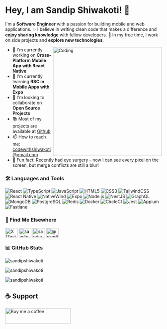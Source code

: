 # Hey, I am Sandip Shiwakoti! 👋

I'm a **Software Engineer** with a passion for building mobile and web applications. ✨ I believe in writing clean code that makes a difference and **enjoy sharing knowledge** with fellow developers. 🚀 In my free time, I work on side projects and **explore new technologies**.

<img align="right" src="https://raw.githubusercontent.com/abhisheknaiidu/abhisheknaiidu/master/code.gif" width="350" alt="Coding"/>

- 🔭 I'm currently working on **Cross-Platform Mobile App with React Native**
- 🌱 I'm currently learning **RSC in Mobile Apps with Expo**
- 👯 I'm looking to collaborate on **Open Source Projects**
- 📚 Most of my projects are available at [Github](https://github.com/sandipshiwakoti?tab=repositories)
- 📫 How to reach me: codewithshiwakoti@gmail.com
- 🎉 Fun fact: Recently had eye surgery - now I can see every pixel on the screen, but merge conflicts are still a blur!

### 🛠️ Languages and Tools

![React](https://img.shields.io/badge/-React-61DAFB?style=flat-square&logo=react&logoColor=black)
![TypeScript](https://img.shields.io/badge/-TypeScript-3178C6?style=flat-square&logo=typescript&logoColor=white)
![JavaScript](https://img.shields.io/badge/-JavaScript-F7DF1E?style=flat-square&logo=javascript&logoColor=black)
![HTML5](https://img.shields.io/badge/-HTML5-E34F26?style=flat-square&logo=html5&logoColor=white)
![CSS3](https://img.shields.io/badge/-CSS3-1572B6?style=flat-square&logo=css3&logoColor=white)
![TailwindCSS](https://img.shields.io/badge/-TailwindCSS-38B2AC?style=flat-square&logo=tailwind-css&logoColor=white)
![React Native](https://img.shields.io/badge/-React_Native-61DAFB?style=flat-square&logo=react&logoColor=black)
![NativeWind](https://img.shields.io/badge/-NativeWind-38B2AC?style=flat-square&logo=tailwind-css&logoColor=white)
![Expo](https://img.shields.io/badge/-Expo-000020?style=flat-square&logo=expo&logoColor=white)
![Node.js](https://img.shields.io/badge/-Node.js-339933?style=flat-square&logo=node.js&logoColor=white)
![NestJS](https://img.shields.io/badge/-NestJS-E0234E?style=flat-square&logo=nestjs&logoColor=white)
![GraphQL](https://img.shields.io/badge/-GraphQL-E10098?style=flat-square&logo=graphql&logoColor=white)
![MongoDB](https://img.shields.io/badge/-MongoDB-47A248?style=flat-square&logo=mongodb&logoColor=white)
![PostgreSQL](https://img.shields.io/badge/-PostgreSQL-336791?style=flat-square&logo=postgresql&logoColor=white)
![Redis](https://img.shields.io/badge/-Redis-DC382D?style=flat-square&logo=redis&logoColor=white)
![Docker](https://img.shields.io/badge/-Docker-2496ED?style=flat-square&logo=docker&logoColor=white)
![CircleCI](https://img.shields.io/badge/-CircleCI-343434?style=flat-square&logo=circleci&logoColor=white)
![Jest](https://img.shields.io/badge/-Jest-C21325?style=flat-square&logo=jest&logoColor=white)
![Appium](https://img.shields.io/badge/-Appium-663399?style=flat-square&logo=appium&logoColor=white)
![Fastlane](https://img.shields.io/badge/-Fastlane-00F200?style=flat-square&logo=fastlane&logoColor=white)

### 🤝 Find Me Elsewhere

<p align="left">
<a href="https://x.com/shiwakotisandip" target="blank"><img align="center" src="https://cdn.simpleicons.org/x/white" alt="X (Twitter)" height="30" width="40" /></a>
<a href="https://linkedin.com/in/sandipshiwakoti" target="blank"><img align="center" src="https://raw.githubusercontent.com/rahuldkjain/github-profile-readme-generator/master/src/images/icons/Social/linked-in-alt.svg" alt="sandipshiwakoti" height="30" width="40" /></a>
<a href="https://bsky.app/profile/sandipshiwakoti.com.np" target="blank"><img align="center" src="https://upload.wikimedia.org/wikipedia/commons/7/7a/Bluesky_Logo.svg" alt="sandipshiwakoti.bsky.social" height="30" width="40" /></a>
<a href="https://www.producthunt.com/@sandip_shiwakoti" target="blank"><img align="center" src="https://cdn.worldvectorlogo.com/logos/product-hunt.svg" alt="@sandipshiwakoti" height="30" width="40" /></a>
</p>

### 📊 GitHub Stats

<p align="left">
<img src="https://github-readme-stats.vercel.app/api/top-langs?username=sandipshiwakoti&show_icons=true&locale=en&layout=compact&theme=dark" alt="sandipshiwakoti" />
</p>

<p>
<img align="center" src="https://github-readme-stats.vercel.app/api?username=sandipshiwakoti&show_icons=true&locale=en&theme=dark" alt="sandipshiwakoti" />
</p>

<p>
<img align="center" src="https://github-readme-streak-stats.herokuapp.com/?user=sandipshiwakoti&theme=dark" alt="sandipshiwakoti" />
</p>

## ☕ Support

<p>
<a href="https://www.buymeacoffee.com/codewithshq">
  <img align="left" src="https://cdn.buymeacoffee.com/buttons/v2/default-yellow.png" height="50" width="210" alt="Buy me a coffee" />
</a>
</p>
<br><br>
